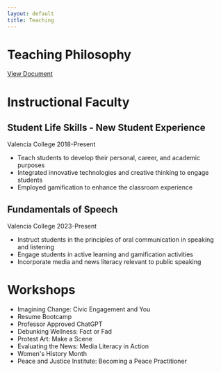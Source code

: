```yaml
---
layout: default
title: Teaching
---
```


# Teaching Philosophy
[View Document](https://docs.google.com/document/d/1Yw2AZVOQML7_pDrtTc8ikNCQwT-zYUJl/edit?usp=share_link&ouid=111099948201186544509&rtpof=true&sd=true)

# Instructional Faculty

## Student Life Skills - New Student Experience
Valencia College 2018-Present
* Teach students to develop their personal, career, and academic purposes
* Integrated innovative technologies and creative thinking to engage students
* Employed gamification to enhance the classroom experience

## Fundamentals of Speech
Valencia College 2023-Present
* Instruct students in the principles of oral communication in speaking and listening
* Engage students in active learning and gamification activities
* Incorporate media and news literacy relevant to public speaking


# Workshops
* Imagining Change: Civic Engagement and You
* Resume Bootcamp
* Professor Approved ChatGPT
* Debunking Wellness: Fact or Fad
* Protest Art: Make a Scene
* Evaluating the News: Media Literacy in Action
* Women's History Month 
* Peace and Justice Institute: Becoming a Peace Practitioner